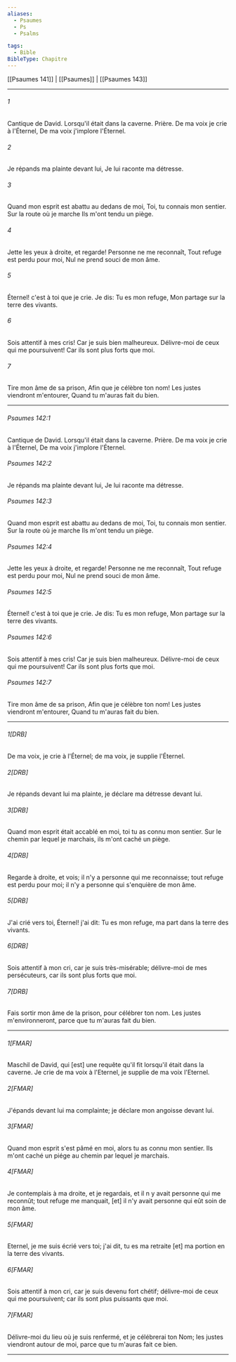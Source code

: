 ```yaml
---
aliases:
  - Psaumes
  - Ps
  - Psalms

tags:
  - Bible
BibleType: Chapitre
---
```

[[Psaumes 141]] | [[Psaumes]] | [[Psaumes 143]]

---
###### 1
Cantique de David. Lorsqu'il était dans la caverne. Prière. De ma voix je crie à l'Éternel, De ma voix j'implore l'Éternel.
###### 2
Je répands ma plainte devant lui, Je lui raconte ma détresse.
###### 3
Quand mon esprit est abattu au dedans de moi, Toi, tu connais mon sentier. Sur la route où je marche Ils m'ont tendu un piège.
###### 4
Jette les yeux à droite, et regarde! Personne ne me reconnaît, Tout refuge est perdu pour moi, Nul ne prend souci de mon âme.
###### 5
Éternel! c'est à toi que je crie. Je dis: Tu es mon refuge, Mon partage sur la terre des vivants.
###### 6
Sois attentif à mes cris! Car je suis bien malheureux. Délivre-moi de ceux qui me poursuivent! Car ils sont plus forts que moi.
###### 7
Tire mon âme de sa prison, Afin que je célèbre ton nom! Les justes viendront m'entourer, Quand tu m'auras fait du bien.

---
###### Psaumes 142:1
Cantique de David. Lorsqu'il était dans la caverne. Prière. De ma voix je crie à l'Éternel, De ma voix j'implore l'Éternel.
###### Psaumes 142:2
Je répands ma plainte devant lui, Je lui raconte ma détresse.
###### Psaumes 142:3
Quand mon esprit est abattu au dedans de moi, Toi, tu connais mon sentier. Sur la route où je marche Ils m'ont tendu un piège.
###### Psaumes 142:4
Jette les yeux à droite, et regarde! Personne ne me reconnaît, Tout refuge est perdu pour moi, Nul ne prend souci de mon âme.
###### Psaumes 142:5
Éternel! c'est à toi que je crie. Je dis: Tu es mon refuge, Mon partage sur la terre des vivants.
###### Psaumes 142:6
Sois attentif à mes cris! Car je suis bien malheureux. Délivre-moi de ceux qui me poursuivent! Car ils sont plus forts que moi.
###### Psaumes 142:7
Tire mon âme de sa prison, Afin que je célèbre ton nom! Les justes viendront m'entourer, Quand tu m'auras fait du bien.

---
###### 1[DRB]
De ma voix, je crie à l'Éternel; de ma voix, je supplie l'Éternel.
###### 2[DRB]
Je répands devant lui ma plainte, je déclare ma détresse devant lui.
###### 3[DRB]
Quand mon esprit était accablé en moi, toi tu as connu mon sentier. Sur le chemin par lequel je marchais, ils m'ont caché un piège.
###### 4[DRB]
Regarde à droite, et vois; il n'y a personne qui me reconnaisse; tout refuge est perdu pour moi; il n'y a personne qui s'enquière de mon âme.
###### 5[DRB]
J'ai crié vers toi, Éternel! j'ai dit: Tu es mon refuge, ma part dans la terre des vivants.
###### 6[DRB]
Sois attentif à mon cri, car je suis très-misérable; délivre-moi de mes persécuteurs, car ils sont plus forts que moi.
###### 7[DRB]
Fais sortir mon âme de la prison, pour célébrer ton nom. Les justes m'environneront, parce que tu m'auras fait du bien.

---
###### 1[FMAR]
Maschil de David, qui [est] une requête qu'il fit lorsqu'il était dans la caverne. Je crie de ma voix à l'Eternel, je supplie de ma voix l'Eternel.
###### 2[FMAR]
J'épands devant lui ma complainte; je déclare mon angoisse devant lui.
###### 3[FMAR]
Quand mon esprit s'est pâmé en moi, alors tu as connu mon sentier. Ils m'ont caché un piége au chemin par lequel je marchais.
###### 4[FMAR]
Je contemplais à ma droite, et je regardais, et il n y avait personne qui me reconnût; tout refuge me manquait, [et] il n'y avait personne qui eût soin de mon âme.
###### 5[FMAR]
Eternel, je me suis écrié vers toi; j'ai dit, tu es ma retraite [et] ma portion en la terre des vivants.
###### 6[FMAR]
Sois attentif à mon cri, car je suis devenu fort chétif; délivre-moi de ceux qui me poursuivent; car ils sont plus puissants que moi.
###### 7[FMAR]
Délivre-moi du lieu où je suis renfermé, et je célébrerai ton Nom; les justes viendront autour de moi, parce que tu m'auras fait ce bien.

---
